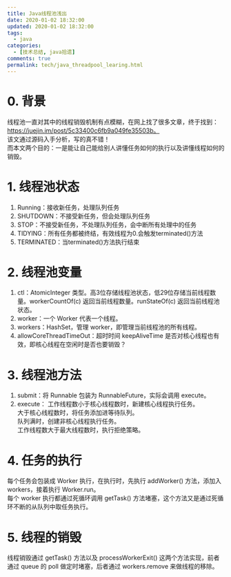 ```yaml
---
title: Java线程池浅出
date: 2020-01-02 18:32:00
updated: 2020-01-02 18:32:00
tags:
  - java
categories: 
  - [技术总结, java拾遗]
comments: true
permalink: tech/java_threadpool_learing.html    
---
```


# 0. 背景

线程池一直对其中的线程销毁机制有点模糊，在网上找了很多文章，终于找到：https://juejin.im/post/5c33400c6fb9a049fe35503b。  
该文通过源码入手分析，写的真不错！  
而本文两个目的：一是能让自己能给别人讲懂任务如何的执行以及讲懂线程如何的销毁。

# 1. 线程池状态

1. Running：接收新任务，处理队列任务
2. SHUTDOWN：不接受新任务，但会处理队列任务
3. STOP：不接受新任务，不处理队列任务，会中断所有处理中的任务
4. TIDYING：所有任务都被终结，有效线程为0.会触发terminated()方法
5. TERMINATED：当terminated()方法执行结束

# 2. 线程池变量

1. ctl：AtomicInteger 类型。高3位存储线程池状态，低29位存储当前线程数量。workerCountOf(c) 返回当前线程数量。runStateOf(c) 返回当前线程池状态。
2. worker：一个 Worker 代表一个线程。
3. workers：HashSet，管理 worker，即管理当前线程池的所有线程。
4. allowCoreThreadTimeOut：超时时间 keepAliveTime 是否对核心线程也有效，即核心线程在空闲时是否也要销毁？

# 3. 线程池方法

1. submit：将 Runnable 包装为 RunnableFuture，实际会调用 execute。
2. execute：
工作线程数小于核心线程数时，新建核心线程执行任务。  
大于核心线程数时，将任务添加进等待队列。  
队列满时，创建非核心线程执行任务。  
工作线程数大于最大线程数时，执行拒绝策略。  

# 4. 任务的执行

每个任务会包装成 Worker 执行，在执行时，先执行 addWorker() 方法，添加入 workers，接着执行 Worker.run。  
每个 worker 执行都通过死循环调用 getTask() 方法堵塞，这个方法又是通过死循环不断的从队列中取任务执行。

# 5. 线程的销毁

线程销毁通过 getTask() 方法以及 processWorkerExit() 这两个方法实现，前者通过 queue 的 poll 做定时堵塞，后者通过 workers.remove 来做线程的移除。